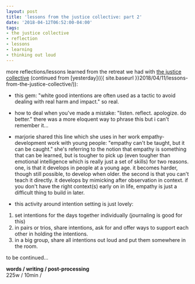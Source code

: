 ```yaml
---
layout: post
title: 'lessons from the justice collective: part 2'
date: '2018-04-12T06:52:00-04:00'
tags:
- the justice collective
- reflection
- lessons
- learning
- thinking out loud
--- 
```

more reflections/lessons learned from the retreat we had with [the justice collective][tjc] (continued from [yesterday]({{ site.baseurl }}2018/04/11/lessons-from-the-justice-collective/)):

* this gem: "white good intentions are often used as a tactic to avoid dealing with real harm and impact." so real. 

* how to deal when you've made a mistake: "listen. reflect. apologize. do better." there was a more eloquent way to phrase this but i can't remember it...

* marjorie shared this line which she uses in her work empathy-development work with young people: "empathy can't be taught, but it can be caught." she's referring to the notion that empathy is something that can be learned, but is tougher to pick up (even tougher than emotional intelligence which is really just a set of skills) for two reasons. one, is that it develops in people at a young age. it becomes harder, though still possible, to develop when older. the second is that you can't teach it directly. it develops by mimicking after observation in context. if you don't have the right context(s) early on in life, empathy is just a difficult thing to build in later. 

* this activity around intention setting is just lovely:
1. set intentions for the days together individually (journaling is good for this)
1. in pairs or trios, share intentions, ask for and offer ways to support each other in holding the intentions.
1. in a big group, share all intentions out loud and put them somewhere in the room. 

to be continued...

<!-- hyperlink bank -->
[tjc]: http://www.thejusticecollective.org/

<!-- &#042; = asterisk -->
<!-- &#039; = single quote '-->

**words / writing / post-processing**  
225w / 10min / 